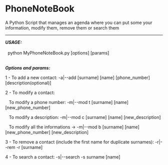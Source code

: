 # PhoneNoteBook

A Python Script that manages an agenda where you can put some your information, modify them, remove them or search them
<hr>
<em><strong> USAGE: </strong></em><br><br>
&nbsp; python MyPhoneNoteBook.py [options] [params] <br> <br>

<em><strong> Options and params: </strong></em><br>

1 - To add a new contact: -a|--add [surname] [name] [phone_number] [description(optional)] <br>

2 - To modify a contact: <br>

&nbsp;&nbsp; To modify a phone number: -m|--mod t [surname] [name] [new_phone_number] <br>

&nbsp;&nbsp; To modify a description: -m|--mod c [surname] [name] [new_description] <br>

&nbsp;&nbsp; To modify all the informations -> -m|--mod b [surname] [name] [new_phone_number] [new_description] <br>

3 - To remove a contact (include the first name for duplicate surnames): -r|--rem -r [surname] <br>

4 - To search a contact: -s|--search -s surname [name]
